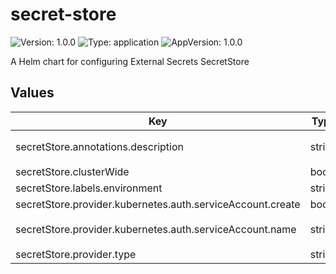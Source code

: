 # secret-store

![Version: 1.0.0](https://img.shields.io/badge/Version-1.0.0-informational?style=flat-square) ![Type: application](https://img.shields.io/badge/Type-application-informational?style=flat-square) ![AppVersion: 1.0.0](https://img.shields.io/badge/AppVersion-1.0.0-informational?style=flat-square)

A Helm chart for configuring External Secrets SecretStore

## Values

| Key | Type | Default | Description |
|-----|------|---------|-------------|
| secretStore.annotations.description | string | `"Kubernetes secrets store"` |  |
| secretStore.clusterWide | bool | `true` |  |
| secretStore.labels.environment | string | `"prod"` |  |
| secretStore.provider.kubernetes.auth.serviceAccount.create | bool | `true` |  |
| secretStore.provider.kubernetes.auth.serviceAccount.name | string | `"todo-secret-store-sa"` |  |
| secretStore.provider.type | string | `"kubernetes"` |  |

